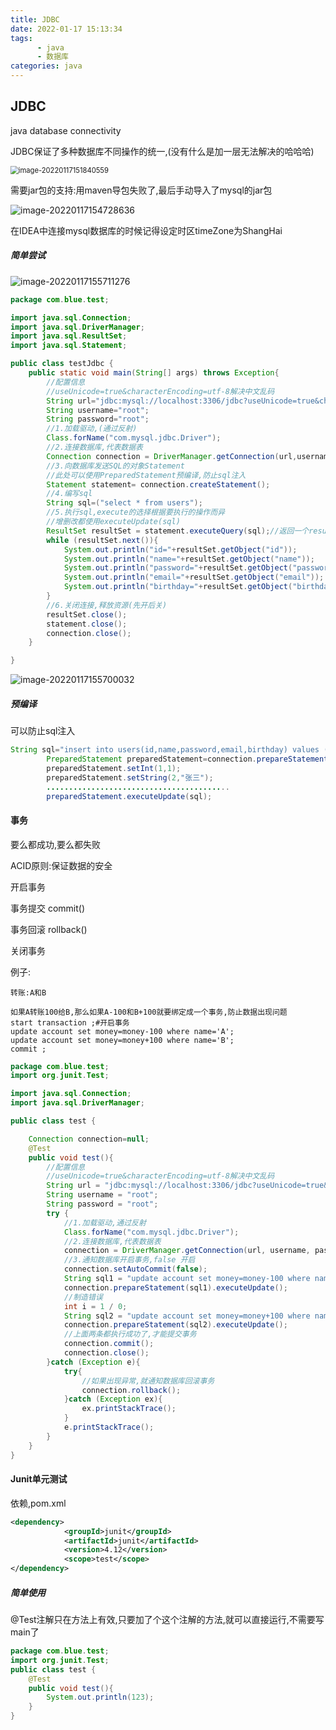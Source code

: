 ```yaml
---
title: JDBC
date: 2022-01-17 15:13:34
tags:
      - java
      - 数据库
categories: java
---
```


## JDBC	

java database connectivity

JDBC保证了多种数据库不同操作的统一,(没有什么是加一层无法解决的哈哈哈)

<img src="https://picture-1304716932.cos.ap-chengdu.myqcloud.com/img/image-20220117151840559.png" alt="image-20220117151840559" style="zoom:80%;" />

需要jar包的支持:用maven导包失败了,最后手动导入了mysql的jar包

![image-20220117154728636](https://picture-1304716932.cos.ap-chengdu.myqcloud.com/img/image-20220117154728636.png)



在IDEA中连接mysql数据库的时候记得设定时区timeZone为ShangHai

##### 简单尝试

![image-20220117155711276](https://picture-1304716932.cos.ap-chengdu.myqcloud.com/img/image-20220117155711276.png)

```java
package com.blue.test;

import java.sql.Connection;
import java.sql.DriverManager;
import java.sql.ResultSet;
import java.sql.Statement;

public class testJdbc {
    public static void main(String[] args) throws Exception{
        //配置信息
        //useUnicode=true&characterEncoding=utf-8解决中文乱码
        String url="jdbc:mysql://localhost:3306/jdbc?useUnicode=true&characterEncoding=utf-8";
        String username="root";
        String password="root";
        //1.加载驱动,(通过反射)
        Class.forName("com.mysql.jdbc.Driver");
        //2.连接数据库,代表数据表
        Connection connection = DriverManager.getConnection(url,username,password);
        //3.向数据库发送SQL的对象Statement
        //此处可以使用PreparedStatement预编译,防止sql注入
        Statement statement= connection.createStatement();
        //4.编写sql
        String sql=("select * from users");
        //5.执行sql,execute的选择根据要执行的操作而异
        //增删改都使用executeUpdate(sql)
        ResultSet resultSet = statement.executeQuery(sql);//返回一个resultSet
        while (resultSet.next()){
            System.out.println("id="+resultSet.getObject("id"));
            System.out.println("name="+resultSet.getObject("name"));
            System.out.println("password="+resultSet.getObject("password"));
            System.out.println("email="+resultSet.getObject("email"));
            System.out.println("birthday="+resultSet.getObject("birthday"));
        }
        //6.关闭连接,释放资源(先开后关)
        resultSet.close();
        statement.close();
        connection.close();
    }

}

```

![image-20220117155700032](https://picture-1304716932.cos.ap-chengdu.myqcloud.com/img/image-20220117155700032.png)

##### 预编译

可以防止sql注入

```java
String sql="insert into users(id,name,password,email,birthday) values (?,?,?,?,?)";
        PreparedStatement preparedStatement=connection.prepareStatement(sql);
        preparedStatement.setInt(1,1);
        preparedStatement.setString(2,"张三");
		.........................................
        preparedStatement.executeUpdate(sql);
```

#### 事务

要么都成功,要么都失败

ACID原则:保证数据的安全

开启事务

事务提交	commit()

事务回滚	rollback()

关闭事务

例子:

```
转账:A和B

如果A转账100给B,那么如果A-100和B+100就要绑定成一个事务,防止数据出现问题
start transaction ;#开启事务
update account set money=money-100 where name='A';
update account set money=money+100 where name='B';
commit ;
```

```java
package com.blue.test;
import org.junit.Test;

import java.sql.Connection;
import java.sql.DriverManager;

public class test {

    Connection connection=null;
    @Test
    public void test(){
        //配置信息
        //useUnicode=true&characterEncoding=utf-8解决中文乱码
        String url = "jdbc:mysql://localhost:3306/jdbc?useUnicode=true&characterEncoding=utf-8";
        String username = "root";
        String password = "root";
        try {
            //1.加载驱动,通过反射
            Class.forName("com.mysql.jdbc.Driver");
            //2.连接数据库,代表数据表
            connection = DriverManager.getConnection(url, username, password);
            //3.通知数据库开启事务,false 开启
            connection.setAutoCommit(false);
            String sql1 = "update account set money=money-100 where name='A'";
            connection.prepareStatement(sql1).executeUpdate();
            //制造错误
            int i = 1 / 0;
            String sql2 = "update account set money=money+100 where name='B'";
            connection.prepareStatement(sql2).executeUpdate();
            //上面两条都执行成功了,才能提交事务
            connection.commit();
            connection.close();
        }catch (Exception e){
            try{
                //如果出现异常,就通知数据库回滚事务
                connection.rollback();
            }catch (Exception ex){
                ex.printStackTrace();
            }
            e.printStackTrace();
        }
    }
}

```



#### Junit单元测试

依赖,pom.xml

```xml
<dependency>
            <groupId>junit</groupId>
            <artifactId>junit</artifactId>
            <version>4.12</version>
            <scope>test</scope>
</dependency>
```

##### 简单使用

@Test注解只在方法上有效,只要加了个这个注解的方法,就可以直接运行,不需要写main了

```java
package com.blue.test;
import org.junit.Test;
public class test {
    @Test
    public void test(){
        System.out.println(123);
    }
}
```

